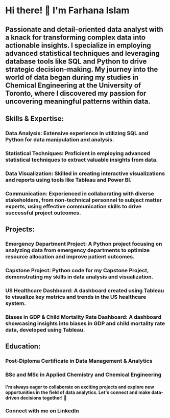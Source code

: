 # Hi there! 👋 I'm Farhana Islam
## Passionate and detail-oriented data analyst with a knack for transforming complex data into actionable insights. I specialize in employing advanced statistical techniques and leveraging database tools like SQL and Python to drive strategic decision-making. My journey into the world of data began during my studies in Chemical Engineering at the University of Toronto, where I discovered my passion for uncovering meaningful patterns within data.

## Skills & Expertise:
### Data Analysis: Extensive experience in utilizing SQL and Python for data manipulation and analysis.
### Statistical Techniques: Proficient in employing advanced statistical techniques to extract valuable insights from data.
### Data Visualization: Skilled in creating interactive visualizations and reports using tools like Tableau and Power BI.
### Communication: Experienced in collaborating with diverse stakeholders, from non-technical personnel to subject matter experts, using effective communication skills to drive successful project outcomes.
## Projects:
### Emergency Department Project: A Python project focusing on analyzing data from emergency departments to optimize resource allocation and improve patient outcomes.
### Capstone Project: Python code for my Capstone Project, demonstrating my skills in data analysis and visualization.
### US Healthcare Dashboard: A dashboard created using Tableau to visualize key metrics and trends in the US healthcare system.
### Biases in GDP & Child Mortality Rate Dashboard: A dashboard showcasing insights into biases in GDP and child mortality rate data, developed using Tableau.
## Education:
### Post-Diploma Certificate in Data Management & Analytics
### BSc and MSc in Applied Chemistry and Chemical Engineering
#### I'm always eager to collaborate on exciting projects and explore new opportunities in the field of data analytics. Let's connect and make data-driven decisions together! 🚀

### Connect with me on LinkedIn

<!---
Farhanaislam1/Farhanaislam1 is a ✨ special ✨ repository because its `README.md` (this file) appears on your GitHub profile.
You can click the Preview link to take a look at your changes.
--->
